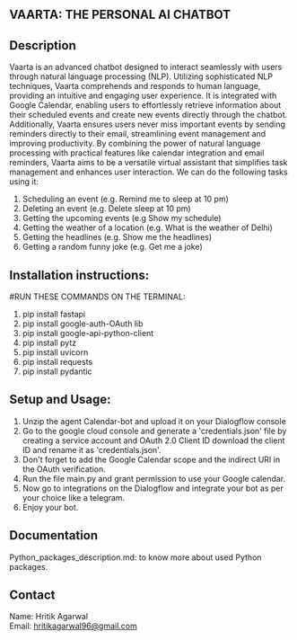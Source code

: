 ## VAARTA: THE PERSONAL AI CHATBOT


## Description
Vaarta is an advanced chatbot designed to interact seamlessly with users through natural language processing (NLP). Utilizing sophisticated NLP techniques, Vaarta comprehends and responds to human language, providing an intuitive and engaging user experience. It is integrated with Google Calendar, enabling users to effortlessly retrieve information about their scheduled events and create new events directly through the chatbot. Additionally, Vaarta ensures users never miss important events by sending reminders directly to their email, streamlining event management and improving productivity. By combining the power of natural language processing with practical features like calendar integration and email reminders, Vaarta aims to be a versatile virtual assistant that simplifies task management and enhances user interaction. We can do the following tasks using it:
 1. Scheduling an event (e.g. Remind me to sleep at 10 pm)
 2. Deleting an event (e.g. Delete sleep at 10 pm)
 3. Getting the upcoming events (e.g Show my schedule)
 4. Getting the weather of a location (e.g. What is the weather of Delhi)
 5. Getting the headlines (e.g. Show me the headlines)
 6. Getting a random funny joke (e.g. Get me a joke)


## Installation instructions:
#RUN THESE COMMANDS ON THE TERMINAL:
 1. pip install fastapi
 2. pip install google-auth-OAuth lib
 3. pip install google-api-python-client
 4. pip install pytz
 5. pip install uvicorn
 6. pip install requests
 7. pip install pydantic


## Setup and Usage:
 1. Unzip the agent Calendar-bot and upload it on your Dialogflow console
 2. Go to the google cloud console and generate a 'credentials.json' file by creating a service account and OAuth 2.0 Client ID download the client ID and rename it as 'credentials.json'.
 3. Don't forget to add the Google Calendar scope and the indirect URI in the OAuth verification.
 4. Run the file main.py and grant permission to use your Google calendar.
 5. Now go to integrations on the Dialogflow and integrate your bot as per your choice like a telegram.
 6. Enjoy your bot.


## Documentation
Python_packages_description.md: to know more about used Python packages.


## Contact
Name: Hritik Agarwal \
Email: hritikagarwal96@gmail.com

